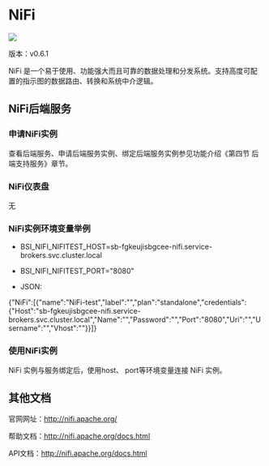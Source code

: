 # NiFi

![](img/nifiDrop.png)

版本：v0.6.1

NiFi 是一个易于使用、功能强大而且可靠的数据处理和分发系统。支持高度可配置的指示图的数据路由、转换和系统中介逻辑。

## NiFi后端服务

### 申请NiFi实例

查看后端服务、申请后端服务实例、绑定后端服务实例参见功能介绍《第四节 后端支持服务》章节。

### NiFi仪表盘

无

### NiFi实例环境变量举例

- BSI_NIFI_NIFITEST_HOST=sb-fgkeujisbgcee-nifi.service-brokers.svc.cluster.local
- BSI_NIFI_NIFITEST_PORT="8080"

- JSON:

{"NiFi":[{"name":"NiFi-test","label":"","plan":"standalone","credentials":{"Host":"sb-fgkeujisbgcee-nifi.service-brokers.svc.cluster.local","Name":"","Password":"","Port":"8080","Uri":"","Username":"","Vhost":""}}]}

### 使用NiFi实例

NiFi 实例与服务绑定后，使用host、 port等环境变量连接 NiFi 实例。

## 其他文档

官网网址：http://nifi.apache.org/

帮助文档：http://nifi.apache.org/docs.html

API文档：http://nifi.apache.org/docs.html
